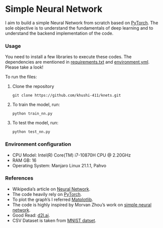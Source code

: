 # Simple Neural Network

I aim to build a simple Neural Network from scratch based on [PyTorch](https://pytorch.org/docs/stable/index.html). The sole objective is to understand the fundamentals of deep learning and to understand the backend implementation of the code.

### Usage
You need to install a few libraries to execute these codes. The dependencies are mentioned in [requirements.txt](https://github.com/khushi-411/simple-neural-network/blob/main/requirements.txt) and [environment.yml](https://github.com/khushi-411/simple-neural-network/blob/main/environment.yml). Please take a look!

To run the files:

1. Clone the repository
   ```
   git clone https://github.com/khushi-411/knets.git
   ```
2. To train the model, run:
   ```
   python train_nn.py
   ```
3. To test the model, run:
   ```
   python test_nn.py
   ```

### Environment configuration
- CPU Model: Intel(R) Core(TM) i7-10870H CPU @ 2.20GHz
- RAM GB: 16
- Operating System: Manjaro Linux 21.1.1, Pahvo

### References
- Wikipedia’s article on [Neural Network](https://en.wikipedia.org/wiki/Neural_network).
- The code heavily rely on [PyTorch](https://pytorch.org/docs/stable/index.html).
- To plot the graph’s I referred [Matplotlib](https://matplotlib.org/).
- The code is highly inspired by Morvan Zhou’s work on [simple neural network](https://github.com/MorvanZhou/simple-neural-networks).
- Good Read: [d2l.ai](https://d2l.ai/).
- CSV Dataset is taken from [MNIST datset](https://www.kaggle.com/oddrationale/mnist-in-csv).

